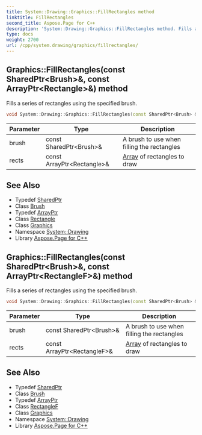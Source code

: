 ```yaml
---
title: System::Drawing::Graphics::FillRectangles method
linktitle: FillRectangles
second_title: Aspose.Page for C++
description: 'System::Drawing::Graphics::FillRectangles method. Fills a series of rectangles using the specified brush in C++.'
type: docs
weight: 2700
url: /cpp/system.drawing/graphics/fillrectangles/
---
```

## Graphics::FillRectangles(const SharedPtr\<Brush\>\&, const ArrayPtr\<Rectangle\>\&) method


Fills a series of rectangles using the specified brush.

```cpp
void System::Drawing::Graphics::FillRectangles(const SharedPtr<Brush> &brush, const ArrayPtr<Rectangle> &rects)
```


| Parameter | Type | Description |
| --- | --- | --- |
| brush | const SharedPtr\<Brush\>\& | A brush to use when filling the rectangles |
| rects | const ArrayPtr\<Rectangle\>\& | [Array](../../../system/array/) of rectangles to draw |

## See Also

* Typedef [SharedPtr](../../../system/sharedptr/)
* Class [Brush](../../brush/)
* Typedef [ArrayPtr](../../../system/arrayptr/)
* Class [Rectangle](../../rectangle/)
* Class [Graphics](../)
* Namespace [System::Drawing](../../)
* Library [Aspose.Page for C++](../../../)
## Graphics::FillRectangles(const SharedPtr\<Brush\>\&, const ArrayPtr\<RectangleF\>\&) method


Fills a series of rectangles using the specified brush.

```cpp
void System::Drawing::Graphics::FillRectangles(const SharedPtr<Brush> &brush, const ArrayPtr<RectangleF> &rects)
```


| Parameter | Type | Description |
| --- | --- | --- |
| brush | const SharedPtr\<Brush\>\& | A brush to use when filling the rectangles |
| rects | const ArrayPtr\<RectangleF\>\& | [Array](../../../system/array/) of rectangles to draw |

## See Also

* Typedef [SharedPtr](../../../system/sharedptr/)
* Class [Brush](../../brush/)
* Typedef [ArrayPtr](../../../system/arrayptr/)
* Class [RectangleF](../../rectanglef/)
* Class [Graphics](../)
* Namespace [System::Drawing](../../)
* Library [Aspose.Page for C++](../../../)
